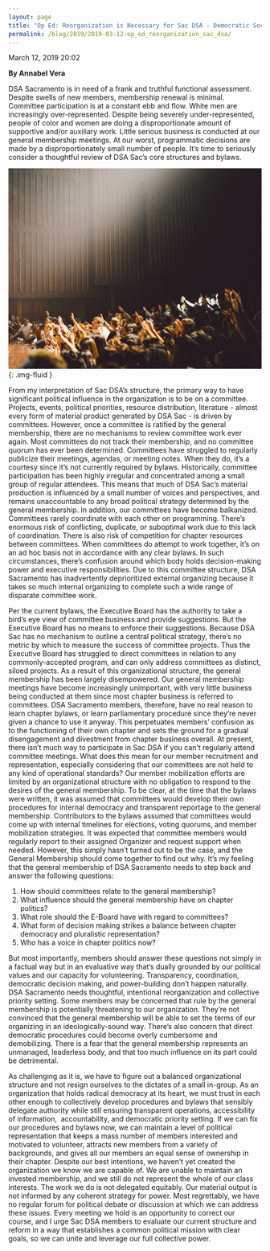 ```yaml
---
layout: page
title: "Op Ed: Reorganization is Necessary for Sac DSA - Democratic Socialists of America, Sacramento"
permalink: /blog/2019/2019-03-12-op_ed_reorganization_sac_dsa/
---
```

March 12, 2019 20:02

**By Annabel Vera**

DSA Sacramento is in need of a frank and truthful functional assessment. Despite swells of new members, membership renewal is minimal. Committee participation is at a constant ebb and flow. White men are increasingly over-represented. Despite being severely under-represented, people of color and women are doing a disproportionate amount of supportive and/or auxiliary work. Little serious business is conducted at our general membership meetings. At our worst, programmatic decisions are made by a disproportionately small number of people. It’s time to seriously consider a thoughtful review of DSA Sac’s core structures and bylaws.

![](/assets/images/sacramentodsa_pages_494_attachments_original_1552420855_image_from_ios.jpg){: .img-fluid }

From my interpretation of Sac DSA’s structure, the primary way to have significant political influence in the organization is to be on a committee. Projects, events, political priorities, resource distribution, literature - almost every form of material product generated by DSA Sac - is driven by committees. However, once a committee is ratified by the general membership, there are no mechanisms to review committee work ever again. Most committees do not track their membership, and no committee quorum has ever been determined. Committees have struggled to regularly publicize their meetings, agendas, or meeting notes. When they do, it’s a courtesy since it’s not currently required by bylaws. Historically, committee participation has been highly irregular and concentrated among a small group of regular attendees. This means that much of DSA Sac’s material production is influenced by a small number of voices and perspectives, and remains unaccountable to any broad political strategy determined by the general membership. In addition, our committees have become balkanized. Committees rarely coordinate with each other on programming. There’s enormous risk of conflicting, duplicate, or suboptimal work due to this lack of coordination. There is also risk of competition for chapter resources between committees. When committees do attempt to work together, it’s on an ad hoc basis not in accordance with any clear bylaws. In such circumstances, there’s confusion around which body holds decision-making power and executive responsibilities. Due to this committee structure, DSA Sacramento has inadvertently deprioritized external organizing because it takes so much internal organizing to complete such a wide range of disparate committee work.

Per the current bylaws, the Executive Board has the authority to take a bird’s eye view of committee business and provide suggestions. But the Executive Board has no means to enforce their suggestions. Because DSA Sac has no mechanism to outline a central political strategy, there’s no metric by which to measure the success of committee projects. Thus the Executive Board has struggled to direct committees in relation to any commonly-accepted program, and can only address committees as distinct, siloed projects. As a result of this organizational structure, the general membership has been largely disempowered. Our general membership meetings have become increasingly unimportant, with very little business being conducted at them since most chapter business is referred to committees. DSA Sacramento members, therefore, have no real reason to learn chapter bylaws, or learn parliamentary procedure since they’re never given a chance to use it anyway. This perpetuates members’ confusion as to the functioning of their own chapter and sets the ground for a gradual disengagement and divestment from chapter business overall. At present, there isn’t much way to participate in Sac DSA if you can’t regularly attend committee meetings. What does this mean for our member recruitment and representation, especially considering that our committees are not held to any kind of operational standards? Our member mobilization efforts are limited by an organizational structure with no obligation to respond to the desires of the general membership. To be clear, at the time that the bylaws were written, it was assumed that committees would develop their own procedures for internal democracy and transparent reportage to the general membership. Contributors to the bylaws assumed that committees would come up with internal timelines for elections, voting quorums, and member mobilization strategies. It was expected that committee members would regularly report to their assigned Organizer and request support when needed. However, this simply hasn’t turned out to be the case, and the General Membership should come together to find out why. It’s my feeling that the general membership of DSA Sacramento needs to step back and answer the following questions:

1. How should committees relate to the general membership?
2. What influence should the general membership have on chapter politics?
3. What role should the E-Board have with regard to committees?
4. What form of decision making strikes a balance between chapter democracy and pluralistic representation?
5. Who has a voice in chapter politics now?

But most importantly, members should answer these questions not simply in a factual way but in an evaluative way that’s dually grounded by our political values and our capacity for volunteering. Transparency, coordination, democratic decision making, and power-building don’t happen naturally. DSA Sacramento needs thoughtful, intentional reorganization and collective priority setting. Some members may be concerned that rule by the general membership is potentially threatening to our organization. They’re not convinced that the general membership will be able to set the terms of our organizing in an ideologically-sound way. There’s also concern that direct democratic procedures could become overly cumbersome and demobilizing. There is a fear that the general membership represents an unmanaged, leaderless body, and that too much influence on its part could be detrimental.

As challenging as it is, we have to figure out a balanced organizational structure and not resign ourselves to the dictates of a small in-group. As an organization that holds radical democracy at its heart, we must trust in each other enough to collectively develop procedures and bylaws that sensibly delegate authority while still ensuring transparent operations, accessibility of information,  accountability, and democratic priority setting. If we can fix our procedures and bylaws now, we can maintain a level of political representation that keeps a mass number of members interested and motivated to volunteer, attracts new members from a variety of backgrounds, and gives all our members an equal sense of ownership in their chapter. Despite our best intentions, we haven’t yet created the organization we know we are capable of. We are unable to maintain an invested membership, and we still do not represent the whole of our class interests. The work we do is not delegated equitably. Our material output is not informed by any coherent strategy for power. Most regrettably, we have no regular forum for political debate or discussion at which we can address these issues. Every meeting we hold is an opportunity to correct our course, and I urge Sac DSA members to evaluate our current structure and reform in a way that establishes a common political mission with clear goals, so we can unite and leverage our full collective power.
